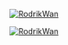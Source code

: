 <p align="center"><a href="https://github.com/RodrikWan"><img title="RodrikWan" src="https://github-readme-stats.vercel.app/api?username=RodrikWan&show_icons=true&include_all_commits=true&theme=github_dark"></a>

<p align="center"><a href="https://github.com/RodrikWan/RoTools"><img title="RodrikWan" src="https://github-readme-stats.vercel.app/api/pin/?username=rodrikwan&repo=rotools&theme=github_dark"></a>
